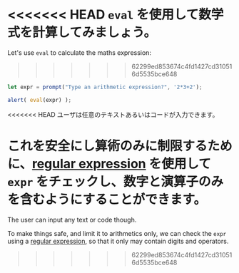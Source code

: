 <<<<<<< HEAD
`eval` を使用して数学式を計算してみましょう。
=======
Let's use `eval` to calculate the maths expression:
>>>>>>> 62299ed853674c4fd1427cd310516d5535bce648

```js demo run
let expr = prompt("Type an arithmetic expression?", '2*3+2');

alert( eval(expr) );
```

<<<<<<< HEAD
ユーザは任意のテキストあるいはコードが入力できます。

これを安全にし算術のみに制限するために、[regular expression](info:regular-expressions) を使用して `expr` をチェックし、数字と演算子のみを含むようにすることができます。
=======
The user can input any text or code though.

To make things safe, and limit it to arithmetics only, we can check the `expr` using a [regular expression](info:regular-expressions), so that it only may contain digits and operators.
>>>>>>> 62299ed853674c4fd1427cd310516d5535bce648

